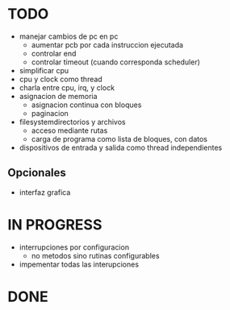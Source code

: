 # TODO

- manejar cambios de pc en pc
    - aumentar pcb por cada instruccion ejecutada
    - controlar end
    - controlar timeout (cuando corresponda scheduler)
- simplificar cpu
- cpu y clock como thread
- charla entre cpu, irq, y clock
- asignacion de memoria
    - asignacion continua con bloques
    - paginacion
- filesystemdirectorios y archivos
    - acceso mediante rutas
    - carga de programa como lista de bloques, con datos
- dispositivos de entrada y salida como thread independientes

## Opcionales

- interfaz grafica

# IN PROGRESS

- interrupciones por configuracion
    - no metodos sino rutinas configurables
- impementar todas las interupciones

# DONE
